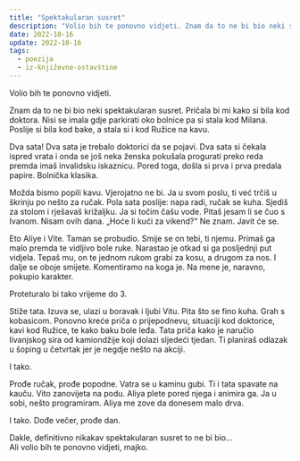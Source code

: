 ```yaml
---
title: "Spektakularan susret"
description: "Volio bih te ponovno vidjeti. Znam da to ne bi bio neki spektakularan susret..."
date: 2022-10-16
update: 2022-10-16
tags:
  - poezija
  - iz-književne-ostavštine
---
```


Volio bih te ponovno vidjeti.

Znam da to ne bi bio neki spektakularan susret. Pričala bi mi kako si bila kod doktora. Nisi se imala gdje parkirati oko bolnice pa si stala kod Milana. Poslije si bila kod bake, a stala si i kod Ružice na kavu.

Dva sata! Dva sata je trebalo doktorici da se pojavi. Dva sata si čekala ispred vrata i onda se još neka ženska pokušala progurati preko reda premda imaš invalidsku iskaznicu. Pored toga, došla si prva i prva predala papire. Bolnička klasika.

Možda bismo popili kavu. Vjerojatno ne bi. Ja u svom poslu, ti već trčiš u škrinju po nešto za ručak. Pola sata poslije: napa radi, ručak se kuha. Sjediš za stolom i rješavaš križaljku. Ja si točim čašu vode. Pitaš jesam li se čuo s Ivanom. Nisam ovih dana. „Hoće li kući za vikend?“ Ne znam. Javit će se.

Eto Aliye i Vite. Taman se probudio. Smije se on tebi, ti njemu. Primaš ga malo premda te vidljivo bole ruke. Narastao je otkad si ga posljednji put vidjela. Tepaš mu, on te jednom rukom grabi za kosu, a drugom za nos. I dalje se oboje smijete. Komentiramo na koga je. Na mene je, naravno, pokupio karakter.

Proteturalo bi tako vrijeme do 3.

Stiže tata. Izuva se, ulazi u boravak i ljubi Vitu. Pita što se fino kuha. Grah s kobasicom. Ponovno kreće priča o prijepodnevu, situaciji kod doktorice, kavi kod Ružice, te kako baku bole leđa. Tata priča kako je naručio livanjskog sira od kamiondžije koji dolazi sljedeći tjedan. Ti planiraš odlazak u šoping u četvrtak jer je negdje nešto na akciji.

I tako.

Prođe ručak, prođe popodne. Vatra se u kaminu gubi. Ti i tata spavate na kauču. Vito zanovijeta na podu. Aliya plete pored njega i animira ga. Ja u sobi, nešto programiram. Aliya me zove da donesem malo drva.

I tako. Dođe večer, prođe dan.

Dakle, definitivno nikakav spektakularan susret to ne bi bio…  
Ali volio bih te ponovno vidjeti, majko.
